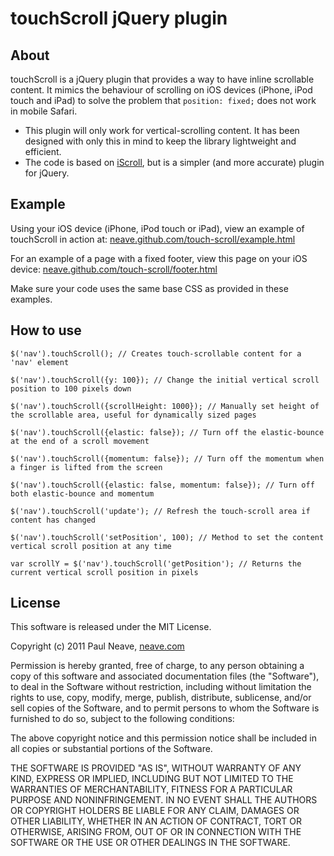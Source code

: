 # touchScroll jQuery plugin

## About

touchScroll is a jQuery plugin that provides a way to have inline scrollable content. It mimics the behaviour of scrolling on iOS devices (iPhone, iPod touch and iPad) to solve the problem that `position: fixed;` does not work in mobile Safari.

- This plugin will only work for vertical-scrolling content. It has been designed with only this in mind to keep the library lightweight and efficient.
- The code is based on [iScroll](https://github.com/cubiq/iscroll), but is a simpler (and more accurate) plugin for jQuery.

## Example

Using your iOS device (iPhone, iPod touch or iPad), view an example of touchScroll in action at: [neave.github.com/touch-scroll/example.html](http://neave.github.com/touch-scroll/example.html)

For an example of a page with a fixed footer, view this page on your iOS device: [neave.github.com/touch-scroll/footer.html](http://neave.github.com/touch-scroll/footer.html)

Make sure your code uses the same base CSS as provided in these examples.

## How to use

`$('nav').touchScroll(); // Creates touch-scrollable content for a 'nav' element`

`$('nav').touchScroll({y: 100}); // Change the initial vertical scroll position to 100 pixels down`

`$('nav').touchScroll({scrollHeight: 1000}); // Manually set height of the scrollable area, useful for dynamically sized pages`

`$('nav').touchScroll({elastic: false}); // Turn off the elastic-bounce at the end of a scroll movement`

`$('nav').touchScroll({momentum: false}); // Turn off the momentum when a finger is lifted from the screen`

`$('nav').touchScroll({elastic: false, momentum: false}); // Turn off both elastic-bounce and momentum`

`$('nav').touchScroll('update'); // Refresh the touch-scroll area if content has changed`

`$('nav').touchScroll('setPosition', 100); // Method to set the content vertical scroll position at any time`

`var scrollY = $('nav').touchScroll('getPosition'); // Returns the current vertical scroll position in pixels`


## License

This software is released under the MIT License.

Copyright (c) 2011 Paul Neave, [neave.com](http://neave.com/)

Permission is hereby granted, free of charge, to any person obtaining
a copy of this software and associated documentation files (the
"Software"), to deal in the Software without restriction, including
without limitation the rights to use, copy, modify, merge, publish,
distribute, sublicense, and/or sell copies of the Software, and to
permit persons to whom the Software is furnished to do so, subject to
the following conditions:

The above copyright notice and this permission notice shall be
included in all copies or substantial portions of the Software.

THE SOFTWARE IS PROVIDED "AS IS", WITHOUT WARRANTY OF ANY KIND,
EXPRESS OR IMPLIED, INCLUDING BUT NOT LIMITED TO THE WARRANTIES OF
MERCHANTABILITY, FITNESS FOR A PARTICULAR PURPOSE AND
NONINFRINGEMENT. IN NO EVENT SHALL THE AUTHORS OR COPYRIGHT HOLDERS BE
LIABLE FOR ANY CLAIM, DAMAGES OR OTHER LIABILITY, WHETHER IN AN ACTION
OF CONTRACT, TORT OR OTHERWISE, ARISING FROM, OUT OF OR IN CONNECTION
WITH THE SOFTWARE OR THE USE OR OTHER DEALINGS IN THE SOFTWARE.
